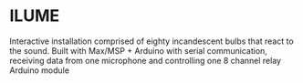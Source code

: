 # ILUME
Interactive installation comprised of eighty incandescent bulbs that react to the sound.
Built with Max/MSP + Arduino with serial communication, receiving data from one microphone and controlling one 8 channel relay Arduino module 

